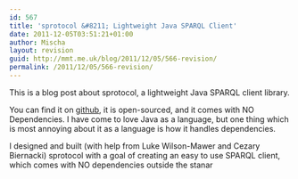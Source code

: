 ```yaml
---
id: 567
title: 'sprotocol &#8211; Lightweight Java SPARQL Client'
date: 2011-12-05T03:51:21+01:00
author: Mischa
layout: revision
guid: http://mmt.me.uk/blog/2011/12/05/566-revision/
permalink: /2011/12/05/566-revision/
---
```

This is a blog post about sprotocol, a lightweight Java SPARQL client library. 

You can find it on [github](https://github.com/mischat/sprotocol), it is open-sourced, and it comes with NO Dependencies. I have come to love Java as a language, but one thing which is most annoying about it as a language is how it handles dependencies. 

I designed and built (with help from Luke Wilson-Mawer and Cezary Biernacki) sprotocol with a goal of creating an easy to use SPARQL client, which comes with NO dependencies outside the stanar